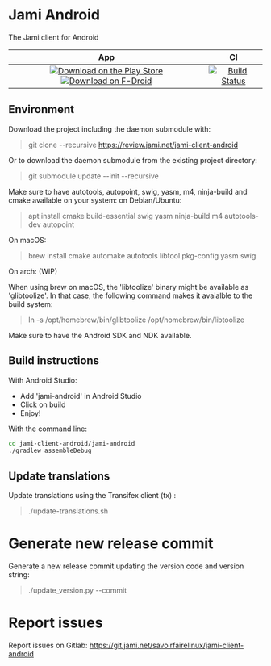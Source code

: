 # Jami Android

The Jami client for Android

| App | CI
| :-: | :-: |
| [![Download on the Play Store](https://img.shields.io/badge/download-play%20store-blue.svg)](https://play.google.com/store/apps/details?id=cx.ring) [![Download on F-Droid](https://img.shields.io/badge/download-fdroid-blue.svg)](https://f-droid.org/repository/browse/?fdid=cx.ring) | [![Build Status](https://jenkins.jami.net/buildStatus/icon?job=client-android)](https://jenkins.jami.net/job/client-android/)

## Environment

Download the project including the daemon submodule with:
> git clone --recursive https://review.jami.net/jami-client-android

Or to download the daemon submodule from the existing project directory:
> git submodule update --init --recursive

Make sure to have autotools, autopoint, swig, yasm, m4, ninja-build and cmake available on your system:
on Debian/Ubuntu:
> apt install cmake build-essential swig yasm ninja-build m4 autotools-dev autopoint

On macOS:
> brew install cmake automake autotools libtool pkg-config yasm swig

On arch:
(WIP)

When using brew on macOS, the 'libtoolize' binary might be available as 'glibtoolize'.
In that case, the following command makes it avaialble to the build system:
> ln -s /opt/homebrew/bin/glibtoolize /opt/homebrew/bin/libtoolize

Make sure to have the Android SDK and NDK available.

## Build instructions

With Android Studio:
* Add 'jami-android' in Android Studio
* Click on build
* Enjoy!

With the command line:
```sh
cd jami-client-android/jami-android
./gradlew assembleDebug
```

## Update translations

Update translations using the Transifex client (tx) :
> ./update-translations.sh

# Generate new release commit

Generate a new release commit updating the version code and version string:
> ./update_version.py --commit

# Report issues

Report issues on Gitlab:
https://git.jami.net/savoirfairelinux/jami-client-android
